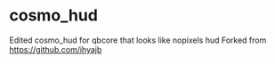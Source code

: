 # cosmo_hud
Edited cosmo_hud for qbcore that looks like nopixels hud
Forked from https://github.com/ihyajb
